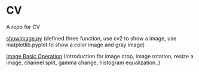 # CV
A repo for CV

[showImage.py](https://github.com/CagyJ/CV/blob/master/CVFundamental/lowLevel/showImage.py) (defined three function, use cv2 to show a image, use matplotlib.pyplot to show a color image and gray image)

[Image Basic Operation](https://github.com/CagyJ/CV/blob/master/CVFundamental/lowLevel/basicOperation.py) (Introduction for image crop, image rotation, resize a image, channel split, gamma change, histogram equalization..)